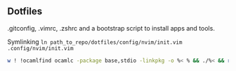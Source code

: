 ## Dotfiles

.gitconfig, .vimrc, .zshrc and a bootstrap script to install apps and tools.


Symlinking `ln path_to_repo/dotfiles/config/nvim/init.vim .config/nvim/init.vim`

```sh
w ! !ocamlfind ocamlc -package base,stdio -linkpkg -o %< % && ./%< && rm %< %<.cm*
```
